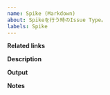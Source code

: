 ```yaml
---
name: Spike (Markdown)
about: Spikeを行う時のIssue Type。
labels: Spike
---
```


**Related links**

**Description**

**Output**

**Notes**
